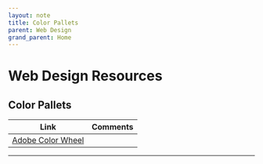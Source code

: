 ```yaml
---
layout: note
title: Color Pallets
parent: Web Design
grand_parent: Home
---
```


# Web Design Resources

## Color Pallets

| Link                                                            | Comments |
| --------------------------------------------------------------- | -------- |
| [Adobe Color Wheel](https://color.adobe.com/create/color-wheel) |

---
